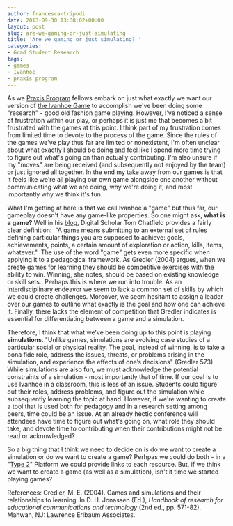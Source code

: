 ```yaml
---
author: francesca-tripodi
date: 2013-09-30 13:38:02+00:00
layout: post
slug: are-we-gaming-or-just-simulating
title: 'Are we gaming or just simulating? '
categories:
- Grad Student Research
tags:
- games
- Ivanhoe
- praxis program
---
```


As we [Praxis Program](http://praxis.scholarslab.org/) fellows embark on just what exactly we want our version of [the Ivanhoe Game](http://nowviskie.org/2009/sketching-ivanhoe/) to accomplish we've been doing some "research" - good old fashion game playing. However, I've noticed a sense of frustration within our play, or perhaps it is just me that becomes a bit frustrated with the games at this point. I think part of my frustration comes from limited time to devote to the process of the game. Since the rules of the games we've play thus far are limited or nonexistent, I'm often unclear about what exactly I should be doing and feel like I spend more time trying to figure out what's going on than actually contributing. I'm also unsure if my "moves" are being received (and subsequently not enjoyed by the team) or just ignored all together. In the end my take away from our games is that it feels like we're all playing our own game alongside one another without communicating what we are doing, why we're doing it, and most importantly why we think it's fun.

What I'm getting at here is that we call Ivanhoe a "game" but thus far, our gameplay doesn't have any game-like properties. So one might ask, **what is a game?** Well in his [blog](http://tomchatfield.net/2011/01/12/the-difference-between-games-and-toys/), Digital Scholar Tom Chatfield provides a fairly clear definition:  "A game means submitting to an external set of rules defining particular things you are supposed to achieve: goals, achievements, points, a certain amount of exploration or action, kills, items, whatever."  The use of the word "game" gets even more specific when applying it to a pedagogical framework. As Gredler (2004) argues, when we create games for learning they should be competitive exercises with the ability to win. Winning, she notes, should be based on existing knowledge or skill sets.  Perhaps this is where we run into trouble. As an interdisciplinary endeavor we seem to lack a common set of skills by which we could create challenges. Moreover, we seem hesitant to assign a leader over our games to outline what exactly is the goal and how one can achieve it. Finally, there lacks the element of competition that Gredler indicates is essential for differentiating between a game and a simulation.

Therefore, I think that what we've been doing up to this point is playing **simulations**. "Unlike games, simulations are evolving case studies of a particular social or physical reality. The goal, instead of winning, is to take a bona fide role, address the issues, threats, or problems arising in the simulation, and experience the effects of one’s decisions" (Gredler 573). While simulations are also fun, we must acknowledge the potential constraints of a simulation - most importantly that of time. If our goal is to use Ivanhoe in a classroom, this is less of an issue. Students could figure out their roles, address problems, and figure out the simulation while subsequently learning the topic at hand. However, if we're wanting to create a tool that is used both for pedagogy and in a research setting among peers, time could be an issue. At an already hectic conference will attendees have time to figure out what's going on, what role they should take, and devote time to contributing when their contributions might not be read or acknowledged?

So a big thing that I think we need to decide on is do we want to create a simulation or do we want to create a game? Perhpas we could do both - in a "[Type 2](http://stephenramsay.us/2013/05/03/dh-one-and-two/)" Platform we could provide links to each resource. But, if we think we want to create a game (as well as a simulation), isn't it time we started playing games?

References: Gredler, M. E. (2004). Games and simulations and their relationships to learning. In D. H. Jonassen (Ed.), _Handbook of research for educational communications and technology_ (2nd ed., pp. 571-82). Mahwah, NJ: Lawrence Erlbaum Associates.

